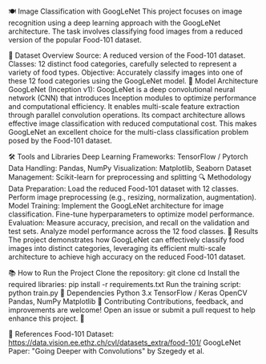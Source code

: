 🍽 Image Classification with GoogLeNet
This project focuses on image recognition using a deep learning approach with the GoogLeNet architecture. The task involves classifying food images from a reduced version of the popular Food-101 dataset.

📂 Dataset Overview
Source: A reduced version of the Food-101 dataset.
Classes: 12 distinct food categories, carefully selected to represent a variety of food types.
Objective: Accurately classify images into one of these 12 food categories using the GoogLeNet model.
🧠 Model Architecture
GoogLeNet (Inception v1):
GoogLeNet is a deep convolutional neural network (CNN) that introduces Inception modules to optimize performance and computational efficiency.
It enables multi-scale feature extraction through parallel convolution operations.
Its compact architecture allows effective image classification with reduced computational cost.
This makes GoogLeNet an excellent choice for the multi-class classification problem posed by the Food-101 dataset.

🛠 Tools and Libraries
Deep Learning Frameworks: TensorFlow / Pytorch
Data Handling: Pandas, NumPy
Visualization: Matplotlib, Seaborn
Dataset Management: Scikit-learn for preprocessing and splitting
🔍 Methodology
Data Preparation:
Load the reduced Food-101 dataset with 12 classes.
Perform image preprocessing (e.g., resizing, normalization, augmentation).
Model Training:
Implement the GoogLeNet architecture for image classification.
Fine-tune hyperparameters to optimize model performance.
Evaluation:
Measure accuracy, precision, and recall on the validation and test sets.
Analyze model performance across the 12 food classes.
🚀 Results
The project demonstrates how GoogLeNet can effectively classify food images into distinct categories, leveraging its efficient multi-scale architecture to achieve high accuracy on the reduced Food-101 dataset.

📚 How to Run the Project
Clone the repository:
git clone <repository-url>
cd <project-directory>
Install the required libraries:
pip install -r requirements.txt
Run the training script:
python train.py
🧩 Dependencies
Python 3.x
TensorFlow / Keras
OpenCV
Pandas, NumPy
Matplotlib
🤝 Contributing
Contributions, feedback, and improvements are welcome! Open an issue or submit a pull request to help enhance this project. 🚀

🔗 References
Food-101 Dataset: https://data.vision.ee.ethz.ch/cvl/datasets_extra/food-101/
GoogLeNet Paper: "Going Deeper with Convolutions" by Szegedy et al.
